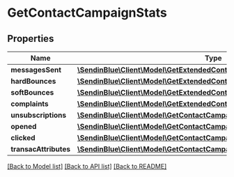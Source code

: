 # GetContactCampaignStats

## Properties
Name | Type | Description | Notes
------------ | ------------- | ------------- | -------------
**messagesSent** | [**\SendinBlue\Client\Model\GetExtendedContactDetailsStatisticsMessagesSent[]**](GetExtendedContactDetailsStatisticsMessagesSent.md) |  | [optional] 
**hardBounces** | [**\SendinBlue\Client\Model\GetExtendedContactDetailsStatisticsMessagesSent[]**](GetExtendedContactDetailsStatisticsMessagesSent.md) |  | [optional] 
**softBounces** | [**\SendinBlue\Client\Model\GetExtendedContactDetailsStatisticsMessagesSent[]**](GetExtendedContactDetailsStatisticsMessagesSent.md) |  | [optional] 
**complaints** | [**\SendinBlue\Client\Model\GetExtendedContactDetailsStatisticsMessagesSent[]**](GetExtendedContactDetailsStatisticsMessagesSent.md) |  | [optional] 
**unsubscriptions** | [**\SendinBlue\Client\Model\GetContactCampaignStatsUnsubscriptions**](GetContactCampaignStatsUnsubscriptions.md) |  | [optional] 
**opened** | [**\SendinBlue\Client\Model\GetContactCampaignStatsOpened[]**](GetContactCampaignStatsOpened.md) |  | [optional] 
**clicked** | [**\SendinBlue\Client\Model\GetContactCampaignStatsClicked[]**](GetContactCampaignStatsClicked.md) |  | [optional] 
**transacAttributes** | [**\SendinBlue\Client\Model\GetContactCampaignStatsTransacAttributes[]**](GetContactCampaignStatsTransacAttributes.md) |  | [optional] 

[[Back to Model list]](../../README.md#documentation-for-models) [[Back to API list]](../../README.md#documentation-for-api-endpoints) [[Back to README]](../../README.md)


